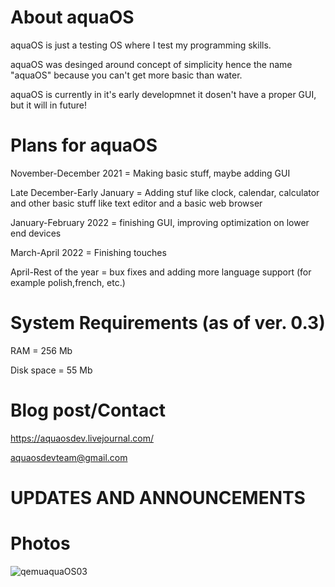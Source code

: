 # About aquaOS
aquaOS is just a testing OS where I test my programming skills.

aquaOS was desinged around concept of simplicity hence the name "aquaOS" because you can't get more basic than water.

aquaOS is currently in it's early developmnet it dosen't have a proper GUI, but it will in future!

# Plans for aquaOS
November-December 2021 = Making basic stuff, maybe adding GUI

Late December-Early January = Adding stuf like clock, calendar, calculator and other basic stuff like text editor and a basic web browser

January-February 2022 = finishing GUI, improving optimization on lower end devices

March-April 2022 = Finishing touches

April-Rest of the year = bux fixes and adding more language support (for example polish,french, etc.)

# System Requirements (as of ver. 0.3)
RAM = 256 Mb

Disk space = 55 Mb
# Blog post/Contact
https://aquaosdev.livejournal.com/

aquaosdevteam@gmail.com

# UPDATES AND ANNOUNCEMENTS


# Photos

![qemuaquaOS03](https://user-images.githubusercontent.com/94230991/142755987-cb2fe39c-70cd-4c70-9719-000d1efc30ad.png)
